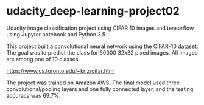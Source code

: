 # udacity_deep-learning-project02
Udacity image classification project using CIFAR 10 images and tensorflow using Jupyter notebook and Python 3.5

This project built a convolutional neural network using the CIFAR-10 dataset. The goal was to predict the class for 60000 32x32 pixed images.  All images are among one of 10 classes.

https://www.cs.toronto.edu/~kriz/cifar.html

The project was trained on Amazon AWS.  The final model used three convolutional/pooling layers and one fully connected layer, and the testing accuracy was 69.7%.

